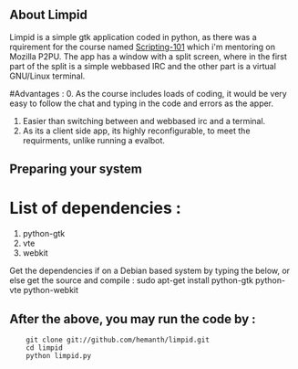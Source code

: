 ## About Limpid
Limpid is a simple gtk application coded in python, as there was a rquirement for the course named [Scripting-101]() which i'm mentoring on Mozilla P2PU.
The app has a window with a split screen, where in the first part of the split is a simple webbased IRC and the other part is a virtual GNU/Linux terminal.

#Advantages :
0. As the course includes loads of coding, it would be very easy to follow the chat and typing in the code and errors as the apper.
1. Easier than switching between and webbased irc and a terminal.
2. As its a client side app, its highly reconfigurable, to meet the requirments, unlike running a evalbot.

## Preparing your system

# List of dependencies :

1. python-gtk
2. vte 
3. webkit

Get the dependencies if on a Debian based system by typing the below, or else get the source and compile :
		sudo apt-get install python-gtk python-vte python-webkit


## After the above, you may run the code by :
		git clone git://github.com/hemanth/limpid.git
		cd limpid
		python limpid.py 

